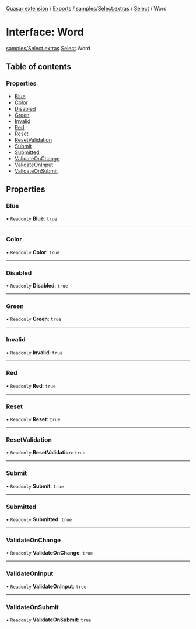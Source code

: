 [Quasar extension](../index.md) / [Exports](../modules.md) / [samples/Select.extras](../modules/samples_Select_extras.md) / [Select](../modules/samples_Select_extras.Select.md) / Word

# Interface: Word

[samples/Select.extras](../modules/samples_Select_extras.md).[Select](../modules/samples_Select_extras.Select.md).Word

## Table of contents

### Properties

- [Blue](samples_Select_extras.Select.Word.md#blue)
- [Color](samples_Select_extras.Select.Word.md#color)
- [Disabled](samples_Select_extras.Select.Word.md#disabled)
- [Green](samples_Select_extras.Select.Word.md#green)
- [Invalid](samples_Select_extras.Select.Word.md#invalid)
- [Red](samples_Select_extras.Select.Word.md#red)
- [Reset](samples_Select_extras.Select.Word.md#reset)
- [ResetValidation](samples_Select_extras.Select.Word.md#resetvalidation)
- [Submit](samples_Select_extras.Select.Word.md#submit)
- [Submitted](samples_Select_extras.Select.Word.md#submitted)
- [ValidateOnChange](samples_Select_extras.Select.Word.md#validateonchange)
- [ValidateOnInput](samples_Select_extras.Select.Word.md#validateoninput)
- [ValidateOnSubmit](samples_Select_extras.Select.Word.md#validateonsubmit)

## Properties

### Blue

• `Readonly` **Blue**: ``true``

___

### Color

• `Readonly` **Color**: ``true``

___

### Disabled

• `Readonly` **Disabled**: ``true``

___

### Green

• `Readonly` **Green**: ``true``

___

### Invalid

• `Readonly` **Invalid**: ``true``

___

### Red

• `Readonly` **Red**: ``true``

___

### Reset

• `Readonly` **Reset**: ``true``

___

### ResetValidation

• `Readonly` **ResetValidation**: ``true``

___

### Submit

• `Readonly` **Submit**: ``true``

___

### Submitted

• `Readonly` **Submitted**: ``true``

___

### ValidateOnChange

• `Readonly` **ValidateOnChange**: ``true``

___

### ValidateOnInput

• `Readonly` **ValidateOnInput**: ``true``

___

### ValidateOnSubmit

• `Readonly` **ValidateOnSubmit**: ``true``

